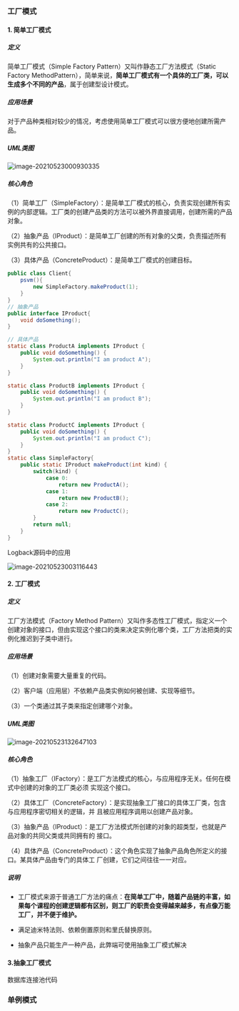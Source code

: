 ### 工厂模式

#### 1. 简单工厂模式

##### 定义

简单工厂模式（Simple Factory Pattern）又叫作静态工厂方法模式（Static Factory MethodPattern），简单来说，**简单工厂模式有一个具体的工厂类，可以生成多个不同的产品**，属于创建型设计模式。

##### 应用场景

对于产品种类相对较少的情况，考虑使用简单工厂模式可以很方便地创建所需产品。

##### UML类图

![image-20210523000930335](D:\文档\document\assets\image-20210523000930335.png)

##### 核心角色

（1）简单工厂（SimpleFactory）：是简单工厂模式的核心，负责实现创建所有实例的内部逻辑。工厂类的创建产品类的方法可以被外界直接调用，创建所需的产品对象。

（2）抽象产品（IProduct）：是简单工厂创建的所有对象的父类，负责描述所有实例共有的公共接口。

（3）具体产品（ConcreteProduct）：是简单工厂模式的创建目标。

```java
public class Client{
    psvm(){
        new SimpleFactory.makeProduct(1);
    }
}
// 抽象产品
public interface IProduct{
    void doSomething();
}

// 具体产品
static class ProductA implements IProduct {
	public void doSomething() {
        System.out.println("I am product A");
    }
}

static class ProductB implements IProduct {
	public void doSomething() {
        System.out.println("I am product B");
    }
}

static class ProductC implements IProduct {
	public void doSomething() {
        System.out.println("I am product C");
    }
}
static class SimpleFactory{
    public static IProduct makeProduct(int kind) {
        switch(kind) {
            case 0:
				return new ProductA();
            case 1:
				return new ProductB();
            case 2:
				return new ProductC();
        }
        return null;
    }
}
```

Logback源码中的应用

![image-20210523003116443](D:\文档\document\assets\image-20210523003116443.png)

#### 2. 工厂模式

##### 定义

工厂方法模式（Factory Method Pattern）又叫作多态性工厂模式，指定义一个创建对象的接口，但由实现这个接口的类来决定实例化哪个类，工厂方法把类的实例化推迟到子类中进行。

##### 应用场景

（1）创建对象需要大量重复的代码。

（2）客户端（应用层）不依赖产品类实例如何被创建、实现等细节。

（3）一个类通过其子类来指定创建哪个对象。

##### UML类图

![image-20210523132647103](D:\文档\document\assets\image-20210523132647103.png)

##### 核心角色

（1）抽象工厂（IFactory）：是工厂方法模式的核心，与应用程序无关。任何在模式中创建的对象的工厂类必须		实现这个接口。

（2）具体工厂（ConcreteFactory）：是实现抽象工厂接口的具体工厂类，包含与应用程序密切相关的逻辑，并		且被应用程序调用以创建产品对象。

（3）抽象产品（IProduct）：是工厂方法模式所创建的对象的超类型，也就是产品对象的共同父类或共同拥有的		接口。

（4）具体产品（ConcreteProduct）：这个角色实现了抽象产品角色所定义的接口。某具体产品由专门的具体工		厂创建，它们之间往往一一对应。

##### 说明

- 工厂模式来源于普通工厂方法的痛点：**在简单工厂中，随着产品链的丰富，如果每个课程的创建逻辑都有区别，则工厂的职责会变得越来越多，有点像万能工厂，并不便于维护。**

- 满足迪米特法则、依赖倒置原则和里氏替换原则。
- 抽象产品只能生产一种产品，此弊端可使用抽象工厂模式解决

#### 3.抽象工厂模式

数据库连接池代码

### 单例模式

